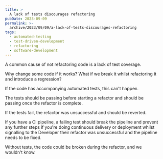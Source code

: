 ```yaml
---
title: >
  A lack of tests discourages refactoring
pubDate: 2023-09-09
permalink: >-
  archive/2023/09/09/a-lack-of-tests-discourages-refactoring
tags:
  - automated-testing
  - test-driven-development
  - refactoring
  - software-development
---
```


A common cause of not refactoring code is a lack of test coverage.

Why change some code if it works? What if we break it whilst refactoring it and introduce a regression?

If the code has accompanying automated tests, this can't happen.

The tests should be passing before starting a refactor and should be passing once the refactor is complete.

If the tests fail, the refactor was unsuccessful and should be reverted.

If you have a CI pipeline, a failing test should break the pipeline and prevent any further steps if you're doing continuous delivery or deployment whilst signalling to the Developer their refactor was unsuccessful and the pipeline needs to be fixed.

Without tests, the code could be broken during the refactor, and we wouldn't know.
